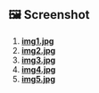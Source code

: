 ## 🖼️ Screenshot

1. **[img1.jpg](CarRentalApp/screenshots/img1.jpg)**
2. **[img2.jpg](CarRentalApp/screenshots/img2.jpg)**
3. **[img3.jpg](CarRentalApp/screenshots/img3.jpg)**
4. **[img4.jpg](CarRentalApp/screenshots/img4.jpg)**
5. **[img5.jpg](CarRentalApp/screenshots/img5.jpg)**
